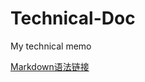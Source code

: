 # Technical-Doc
My technical memo

[Markdown语法链接](https://www.runoob.com/markdown/md-tutorial.html)

